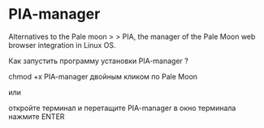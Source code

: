 # PIA-manager
Alternatives to the Pale moon > > PIA, the manager of the Pale Moon web browser integration in Linux OS.

Как запустить программу установки PIA-manager ?

chmod +x PIA-manager 
двойным кликом по Pale Moon

или 

откройте терминал и перетащите PIA-manager в окно терминала нажмите ENTER
